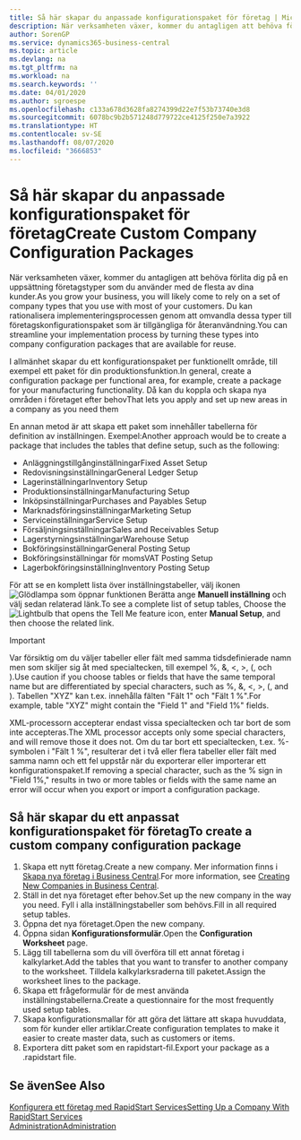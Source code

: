 ```yaml
---
title: Så här skapar du anpassade konfigurationspaket för företag | Microsoft Docs
description: När verksamheten växer, kommer du antagligen att behöva förlita dig på en uppsättning företagstyper som du använder med de flesta av dina kunder. Du kan rationalisera implementeringsprocessen genom att omvandla dessa typer till företagskonfigurationspaket som är tillgängliga för återanvändning.
author: SorenGP
ms.service: dynamics365-business-central
ms.topic: article
ms.devlang: na
ms.tgt_pltfrm: na
ms.workload: na
ms.search.keywords: ''
ms.date: 04/01/2020
ms.author: sgroespe
ms.openlocfilehash: c133a678d3628fa8274399d22e7f53b73740e3d8
ms.sourcegitcommit: 6078bc9b2b571248d779722ce4125f250e7a3922
ms.translationtype: HT
ms.contentlocale: sv-SE
ms.lasthandoff: 08/07/2020
ms.locfileid: "3666853"
---
```

# <a name="create-custom-company-configuration-packages"></a><span data-ttu-id="216d2-104">Så här skapar du anpassade konfigurationspaket för företag</span><span class="sxs-lookup"><span data-stu-id="216d2-104">Create Custom Company Configuration Packages</span></span>
<span data-ttu-id="216d2-105">När verksamheten växer, kommer du antagligen att behöva förlita dig på en uppsättning företagstyper som du använder med de flesta av dina kunder.</span><span class="sxs-lookup"><span data-stu-id="216d2-105">As you grow your business, you will likely come to rely on a set of company types that you use with most of your customers.</span></span> <span data-ttu-id="216d2-106">Du kan rationalisera implementeringsprocessen genom att omvandla dessa typer till företagskonfigurationspaket som är tillgängliga för återanvändning.</span><span class="sxs-lookup"><span data-stu-id="216d2-106">You can streamline your implementation process by turning these types into company configuration packages that are available for reuse.</span></span>  

<span data-ttu-id="216d2-107">I allmänhet skapar du ett konfigurationspaket per funktionellt område, till exempel ett paket för din produktionsfunktion.</span><span class="sxs-lookup"><span data-stu-id="216d2-107">In general, create a configuration package per functional area, for example, create a package for your manufacturing functionality.</span></span> <span data-ttu-id="216d2-108">Då kan du koppla och skapa nya områden i företaget efter behov</span><span class="sxs-lookup"><span data-stu-id="216d2-108">That lets you apply and set up new areas in a company as you need them</span></span>  

<span data-ttu-id="216d2-109">En annan metod är att skapa ett paket som innehåller tabellerna för definition av inställningen. Exempel:</span><span class="sxs-lookup"><span data-stu-id="216d2-109">Another approach would be to create a package that includes the tables that define setup, such as the following:</span></span>  

-   <span data-ttu-id="216d2-110">Anläggningstillgånginställningar</span><span class="sxs-lookup"><span data-stu-id="216d2-110">Fixed Asset Setup</span></span>  
-   <span data-ttu-id="216d2-111">Redovisningsinställningar</span><span class="sxs-lookup"><span data-stu-id="216d2-111">General Ledger Setup</span></span>  
-   <span data-ttu-id="216d2-112">Lagerinställningar</span><span class="sxs-lookup"><span data-stu-id="216d2-112">Inventory Setup</span></span>  
-   <span data-ttu-id="216d2-113">Produktionsinställningar</span><span class="sxs-lookup"><span data-stu-id="216d2-113">Manufacturing Setup</span></span>  
-   <span data-ttu-id="216d2-114">Inköpsinställningar</span><span class="sxs-lookup"><span data-stu-id="216d2-114">Purchases and Payables Setup</span></span>  
-   <span data-ttu-id="216d2-115">Marknadsföringsinställningar</span><span class="sxs-lookup"><span data-stu-id="216d2-115">Marketing Setup</span></span>  
-   <span data-ttu-id="216d2-116">Serviceinställningar</span><span class="sxs-lookup"><span data-stu-id="216d2-116">Service Setup</span></span>  
-   <span data-ttu-id="216d2-117">Försäljningsinställningar</span><span class="sxs-lookup"><span data-stu-id="216d2-117">Sales and Receivables Setup</span></span>  
-   <span data-ttu-id="216d2-118">Lagerstyrningsinställningar</span><span class="sxs-lookup"><span data-stu-id="216d2-118">Warehouse Setup</span></span>  
-   <span data-ttu-id="216d2-119">Bokföringsinställningar</span><span class="sxs-lookup"><span data-stu-id="216d2-119">General Posting Setup</span></span>  
-   <span data-ttu-id="216d2-120">Bokföringsinställningar för moms</span><span class="sxs-lookup"><span data-stu-id="216d2-120">VAT Posting Setup</span></span>  
-   <span data-ttu-id="216d2-121">Lagerbokföringsinställning</span><span class="sxs-lookup"><span data-stu-id="216d2-121">Inventory Posting Setup</span></span>  

<span data-ttu-id="216d2-122">För att se en komplett lista över inställningstabeller, välj ikonen ![Glödlampa som öppnar funktionen Berätta](media/ui-search/search_small.png "Berätta vad du vill göra") ange **Manuell inställning** och välj sedan relaterad länk.</span><span class="sxs-lookup"><span data-stu-id="216d2-122">To see a complete list of setup tables, Choose the ![Lightbulb that opens the Tell Me feature](media/ui-search/search_small.png "Tell me what you want to do") icon, enter **Manual Setup**, and then choose the related link.</span></span>  

> [!IMPORTANT]
> <span data-ttu-id="216d2-123">Var försiktig om du väljer tabeller eller fält med samma tidsdefinierade namn men som skiljer sig åt med specialtecken, till exempel %, &, <, >, (, och ).</span><span class="sxs-lookup"><span data-stu-id="216d2-123">Use caution if you choose tables or fields that have the same temporal name but are differentiated by special characters, such as %, &, <, >, (, and ).</span></span> <span data-ttu-id="216d2-124">Tabellen "XYZ" kan t.ex. innehålla fälten "Fält 1" och "Fält 1 %".</span><span class="sxs-lookup"><span data-stu-id="216d2-124">For example, table "XYZ" might contain the "Field 1" and "Field 1%" fields.</span></span>
>
> <span data-ttu-id="216d2-125">XML-processorn accepterar endast vissa specialtecken och tar bort de som inte accepteras.</span><span class="sxs-lookup"><span data-stu-id="216d2-125">The XML processor accepts only some special characters, and will remove those it does not.</span></span> <span data-ttu-id="216d2-126">Om du tar bort ett specialtecken, t.ex. %-symbolen i "Fält 1 %", resulterar det i två eller flera tabeller eller fält med samma namn och ett fel uppstår när du exporterar eller importerar ett konfigurationspaket.</span><span class="sxs-lookup"><span data-stu-id="216d2-126">If removing a special character, such as the % sign in "Field 1%," results in two or more tables or fields with the same name an error will occur when you export or import a configuration package.</span></span>

## <a name="to-create-a-custom-company-configuration-package"></a><span data-ttu-id="216d2-127">Så här skapar du ett anpassat konfigurationspaket för företag</span><span class="sxs-lookup"><span data-stu-id="216d2-127">To create a custom company configuration package</span></span>  
1.  <span data-ttu-id="216d2-128">Skapa ett nytt företag.</span><span class="sxs-lookup"><span data-stu-id="216d2-128">Create a new company.</span></span> <span data-ttu-id="216d2-129">Mer information finns i [Skapa nya företag i Business Central](about-new-company.md).</span><span class="sxs-lookup"><span data-stu-id="216d2-129">For more information, see [Creating New Companies in Business Central](about-new-company.md).</span></span>  
3.  <span data-ttu-id="216d2-130">Ställ in det nya företaget efter behov.</span><span class="sxs-lookup"><span data-stu-id="216d2-130">Set up the new company in the way you need.</span></span> <span data-ttu-id="216d2-131">Fyll i alla inställningstabeller som behövs.</span><span class="sxs-lookup"><span data-stu-id="216d2-131">Fill in all required setup tables.</span></span>  
4.  <span data-ttu-id="216d2-132">Öppna det nya företaget.</span><span class="sxs-lookup"><span data-stu-id="216d2-132">Open the new company.</span></span>
5. <span data-ttu-id="216d2-133">Öppna sidan **Konfigurationsformulär**.</span><span class="sxs-lookup"><span data-stu-id="216d2-133">Open the **Configuration Worksheet** page.</span></span>  
6.  <span data-ttu-id="216d2-134">Lägg till tabellerna som du vill överföra till ett annat företag i kalkylarket.</span><span class="sxs-lookup"><span data-stu-id="216d2-134">Add the tables that you want to transfer to another company to the worksheet.</span></span> <span data-ttu-id="216d2-135">Tilldela kalkylarksraderna till paketet.</span><span class="sxs-lookup"><span data-stu-id="216d2-135">Assign the worksheet lines to the package.</span></span>  
7.  <span data-ttu-id="216d2-136">Skapa ett frågeformulär för de mest använda inställningstabellerna.</span><span class="sxs-lookup"><span data-stu-id="216d2-136">Create a questionnaire for the most frequently used setup tables.</span></span>  
8.  <span data-ttu-id="216d2-137">Skapa konfigurationsmallar för att göra det lättare att skapa huvuddata, som för kunder eller artiklar.</span><span class="sxs-lookup"><span data-stu-id="216d2-137">Create configuration templates to make it easier to create master data, such as customers or items.</span></span>  
9.  <span data-ttu-id="216d2-138">Exportera ditt paket som en rapidstart-fil.</span><span class="sxs-lookup"><span data-stu-id="216d2-138">Export your package as a .rapidstart file.</span></span>  

## <a name="see-also"></a><span data-ttu-id="216d2-139">Se även</span><span class="sxs-lookup"><span data-stu-id="216d2-139">See Also</span></span>  
[<span data-ttu-id="216d2-140">Konfigurera ett företag med RapidStart Services</span><span class="sxs-lookup"><span data-stu-id="216d2-140">Setting Up a Company With RapidStart Services</span></span>](admin-set-up-a-company-with-rapidstart.md)  
[<span data-ttu-id="216d2-141">Administration</span><span class="sxs-lookup"><span data-stu-id="216d2-141">Administration</span></span>](admin-setup-and-administration.md)
